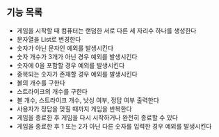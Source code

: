 ## 기능 목록

- 게임을 시작할 때 컴퓨터는 랜덤한 서로 다른 세 자리수 하나를 생성한다
- 문자열을 List<Integer>로 변경한다
- 숫자가 아닌 문자인 예외를 발생시킨다
- 숫자 개수가 3개가 아닌 경우 예외를 발생시킨다
- 숫자에 0을 포함할 경우 예외를 발생시킨다
- 중복되는 숫자가 존재할 경우 예외를 발생시킨다
- 볼의 개수를 구한다
- 스트라이크의 개수를 구한다
- 볼 개수, 스트라이크 개수, 낫싱 여부, 정답 여부 출력한다
- 사용자가 정답을 맞힐 때까지 게임을 반복한다
- 게임을 종료한 후 게임을 다시 시작하거나 완전히 종료할 수 있다
- 게임을 종료한 후 1 또는 2가 아닌 다른 숫자를 입력한 경우 예외를 발생시킨다